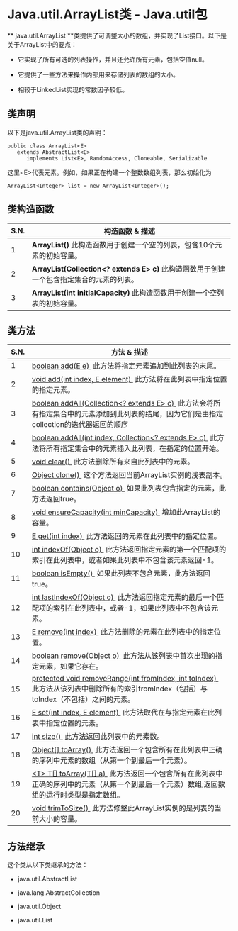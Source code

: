 # Java.util.ArrayList类 - Java.util包

** java.util.ArrayList **类提供了可调整大小的数组，并实现了List接口。以下是关于ArrayList中的要点：

*   它实现了所有可选的列表操作，并且还允许所有元素，包括空值null。

*   它提供了一些方法来操作内部用来存储​​列表的数组的大小。

*   相较于LinkedList实现的常数因子较低。

## 类声明

以下是java.util.ArrayList类的声明：

```
public class ArrayList<E>
   extends AbstractList<E>
      implements List<E>, RandomAccess, Cloneable, Serializable
```

这里&lt;E&gt;代表元素。例如，如果正在构建一个整数数组列表，那么初始化为

```
ArrayList<Integer> list = new ArrayList<Integer>();  
```

## 类构造函数

| S.N. | 构造函数 & 描述 |
| --- | --- |
| 1 | **ArrayList()** 此构造函数用于创建一个空的列表，包含10个元素的初始容量。 |
| 2 | **ArrayList(Collection&lt;? extends E&gt; c)** 此构造函数用于创建一个包含指定集合的元素的列表。 |
| 3 | **ArrayList(int initialCapacity)** 此构造函数用于创建一个空列表的初始容量。 |

## 类方法

| S.N. | 方法 & 描述 |
| --- | --- |
| 1 | [boolean add(E e) ](http://www.yiibai.com/java/util/arraylist_add.html) 此方法将指定元素追加到此列表的末尾。 |
| 2 | [void add(int index, E element) ](http://www.yiibai.com/java/util/arraylist_add_ndex.html) 此方法将在此列表中指定位置的指定元素。 |
| 3 | [boolean addAll(Collection&lt;? extends E&gt; c) ](http://www.yiibai.com/java/util/arraylist_addall.html) 此方法会将所有指定集合中的元素添加到此列表的结尾，因为它们是由指定collection的迭代器返回的顺序 |
| 4 | [boolean addAll(int index, Collection&lt;? extends E&gt; c) ](http://www.yiibai.com/java/util/arraylist_addall_index.html) 此方法将所有指定集合中的元素插入此列表，在指定的位置开始。 |
| 5 | [void clear() ](http://www.yiibai.com/java/util/arraylist_clear.html) 此方法删除所有来自此列表中的元素。 |
| 6 | [Object clone() ](http://www.yiibai.com/java/util/arraylist_clone.html) 这个方法返回当前ArrayList实例的浅表副本。 |
| 7 | [boolean contains(Object o) ](http://www.yiibai.com/java/util/arraylist_contains.html) 如果此列表包含指定的元素，此方法返回true。 |
| 8 | [void ensureCapacity(int minCapacity) ](http://www.yiibai.com/java/util/arraylist_ensurecapacity.html) 增加此ArrayList的容量。 |
| 9 | [E get(int index) ](http://www.yiibai.com/java/util/arraylist_get.html) 此方法返回的元素在此列表中的指定位置。 |
| 10 | [int indexOf(Object o) ](http://www.yiibai.com/java/util/arraylist_indexof.html) 此方法返回指定元素的第一个匹配项的索引在此列表中，或者如果此列表中不包含该元素返回-1。 |
| 11 | [boolean isEmpty() ](http://www.yiibai.com/java/util/arraylist_isempty.html) 如果此列表不包含元素，此方法返回true。 |
| 12 | [int lastIndexOf(Object o) ](http://www.yiibai.com/java/util/arraylist_lastindexof.html) 此方法返回指定元素的最后一个匹配项的索引在此列表中，或者-1，如果此列表中不包含该元素。 |
| 13 | [E remove(int index) ](http://www.yiibai.com/java/util/arraylist_remove.html) 此方法删除的元素在此列表中的指定位置。 |
| 14 | [boolean remove(Object o) ](http://www.yiibai.com/java/util/arraylist_remove_object.html) 此方法从该列表中首次出现的指定元素，如果它存在。 |
| 15 | [protected void removeRange(int fromIndex, int toIndex) ](http://www.yiibai.com/java/util/arraylist_removerange.html) 此方法从该列表中删除所有的索引fromIndex（包括）与toIndex（不包括）之间的元素。 |
| 16 | [E set(int index, E element) ](http://www.yiibai.com/java/util/arraylist_set.html) 此方法取代在与指定元素在此列表中指定位置的元素。 |
| 17 | [int size() ](http://www.yiibai.com/java/util/arraylist_size.html) 此方法返回此列表中的元素数。 |
| 18 | [Object[] toArray() ](http://www.yiibai.com/java/util/arraylist_toarray_object.html) 此方法返回一个包含所有在此列表中正确的序列中元素的数组（从第一个到最后一个元素）。 |
| 19 | [&lt;T&gt; T[] toArray(T[] a) ](http://www.yiibai.com/java/util/arraylist_toarray.html) 此方法返回一个包含所有在此列表中正确的序列中的元素（从第一个到最后一个元素）数组;返回数组的运行时类型是指定数组。 |
| 20 | [void trimToSize() ](http://www.yiibai.com/java/util/arraylist_trimtosize.html) 此方法修整此ArrayList实例的是列表的当前大小的容量。 |

## 方法继承

这个类从以下类继承的方法：

*   java.util.AbstractList

*   java.lang.AbstractCollection

*   java.util.Object

*   java.util.List

